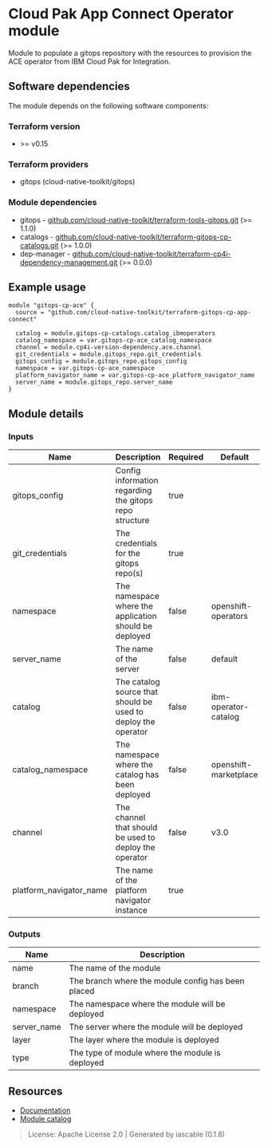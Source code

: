 # Cloud Pak App Connect Operator module

Module to populate a gitops repository with the resources to provision the ACE operator from IBM Cloud Pak for Integration.


## Software dependencies

The module depends on the following software components:

### Terraform version

- \>= v0.15

### Terraform providers


- gitops (cloud-native-toolkit/gitops)

### Module dependencies


- gitops - [github.com/cloud-native-toolkit/terraform-tools-gitops.git](https://github.com/cloud-native-toolkit/terraform-tools-gitops.git) (>= 1.1.0)
- catalogs - [github.com/cloud-native-toolkit/terraform-gitops-cp-catalogs.git](https://github.com/cloud-native-toolkit/terraform-gitops-cp-catalogs.git) (>= 1.0.0)
- dep-manager - [github.com/cloud-native-toolkit/terraform-cp4i-dependency-management.git](https://github.com/cloud-native-toolkit/terraform-cp4i-dependency-management.git) (>= 0.0.0)

## Example usage

```hcl
module "gitops-cp-ace" {
  source = "github.com/cloud-native-toolkit/terraform-gitops-cp-app-connect"

  catalog = module.gitops-cp-catalogs.catalog_ibmoperators
  catalog_namespace = var.gitops-cp-ace_catalog_namespace
  channel = module.cp4i-version-dependency.ace.channel
  git_credentials = module.gitops_repo.git_credentials
  gitops_config = module.gitops_repo.gitops_config
  namespace = var.gitops-cp-ace_namespace
  platform_navigator_name = var.gitops-cp-ace_platform_navigator_name
  server_name = module.gitops_repo.server_name
}

```

## Module details

### Inputs

| Name | Description | Required | Default | Source |
|------|-------------|---------|----------|--------|
| gitops_config | Config information regarding the gitops repo structure | true |  | gitops.gitops_config |
| git_credentials | The credentials for the gitops repo(s) | true |  | gitops.git_credentials |
| namespace | The namespace where the application should be deployed | false | openshift-operators |  |
| server_name | The name of the server | false | default | gitops.server_name |
| catalog | The catalog source that should be used to deploy the operator | false | ibm-operator-catalog | catalogs.catalog_ibmoperators |
| catalog_namespace | The namespace where the catalog has been deployed | false | openshift-marketplace |  |
| channel | The channel that should be used to deploy the operator | false | v3.0 | dep-manager.ace.channel |
| platform_navigator_name | The name of the platform navigator instance | true |  |  |

### Outputs

| Name | Description |
|------|-------------|
| name | The name of the module |
| branch | The branch where the module config has been placed |
| namespace | The namespace where the module will be deployed |
| server_name | The server where the module will be deployed |
| layer | The layer where the module is deployed |
| type | The type of module where the module is deployed |

## Resources

- [Documentation](https://operate.cloudnativetoolkit.dev)
- [Module catalog](https://modules.cloudnativetoolkit.dev)

> License: Apache License 2.0 | Generated by iascable (0.1.8)
